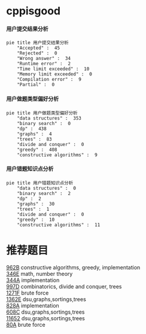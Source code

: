# cppisgood

<!-- tabs:start -->



#### **用户提交结果分析**

```mermaid
pie title 用户提交结果分析
    "Accepted" :  45
    "Rejected" :  0
    "Wrong answer" :  34
    "Runtime error" :  2
    "Time limit exceeded" :  10
    "Memory limit exceeded" :  0
    "Compilation error" :  9
    "Partial" :  0
```

#### **用户做题类型偏好分析**

```mermaid
pie title 用户做题类型偏好分析
    "data structures" :  353
    "binary search" :  0
    "dp" :  438
    "graphs" :  4
    "trees" :  83
    "divide and conquer" :  0
    "greedy" :  408
    "constructive algorithms" :  9
```
#### **用户错题知识点分析**

```mermaid
pie title 用户错题知识点分析
    "data structures" :  0
    "binary search" :  2
    "dp" :  2
    "graphs" :  30
    "trees" :  1
    "divide and conquer" :  0
    "greedy" :  10
    "constructive algorithms" :  11
```



<!-- tabs:end -->
# 推荐题目
[962B](https://codeforces.com/contest/962/problem/B)		constructive algorithms,
                        greedy,
                        implementation		  
[346E](https://codeforces.com/contest/346/problem/E)		math,
                        number theory		  
[344A](https://codeforces.com/contest/344/problem/A)		implementation		  
[997D](https://codeforces.com/contest/997/problem/D)		combinatorics,
                        divide and conquer,
                        trees		  
[1271F](https://codeforces.com/contest/1271/problem/F)		brute force		  
[1362E](https://codeforces.com/contest/1362/problem/E)		dsu,graphs,sortings,trees		  
[828A](https://codeforces.com/contest/828/problem/A)		implementation		  
[608C](https://codeforces.com/contest/608/problem/C)		dsu,graphs,sortings,trees		  
[11652](https://codeforces.com/contest/1165/problem/2)		dsu,graphs,sortings,trees		  
[80A](https://codeforces.com/contest/80/problem/A)		brute force		  
